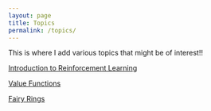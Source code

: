 ```yaml
---
layout: page
title: Topics
permalink: /topics/
---
```


This is where I add various topics that might be of interest!!

[Introduction to Reinforcement Learning](../topics/RL/rl)

[Value Functions](../topics/RL/value_functions)

[Fairy Rings](../topics/Nature/)





